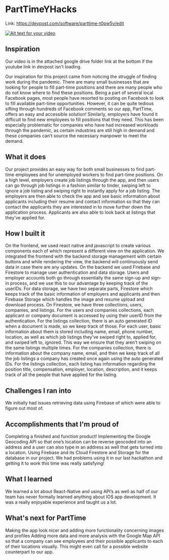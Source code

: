 # PartTimeYHacks
Link: https://devpost.com/software/parttime-t0pw5v/edit

[![Alt text for your video](doc/screenshot_youtube.PNG)](https://youtu.be/RDVIr2OVIcM "YHacks PartTime!")

## Inspiration
Our video is in the attached google drive folder link at the bottom if the youtube link in devpost isn't loading.

Our inspiration for this project came from noticing the struggle of finding work during the pandemic. There are many small businesses that are looking for people to fill part-time positions and there are many people who do not know where to find these positions. Being a part of several local Facebook pages, most people have resorted to posting on Facebook to look to fill available part-time opportunities. However, it can be quite tedious sifting through hundreds of Facebook comments so our app, PartTime, offers an easy and accessible solution! Similarly, employers have found it difficult to find new employees to fill positions that they need.  This has been especially problematic for companies who have had increased workloads through the pandemic, as certain industries are still high in demand and these companies can’t source the necessary manpower to meet the demand.

## What it does
Our project provides an easy way for both small businesses to find part-time employees and for unemployed workers to find part-time positions. On a high level, employers create job listings through the app, and then users can go through job listings in a fashion similar to tinder, swiping left to ignore a job listing and swiping right to instantly apply for a job listing. The employers are then able to check the app and see basic information about applicants including their resume and contact information so that they can contact the applicants they are interested in to move further down the application process. Applicants are also able to look back at listings that they’ve applied for. 


## How I built it
On the frontend, we used react  native and javascript to create various components each of which represent a different view on the application. We integrated the frontend with the backend storage management with certain buttons and while rendering the view, the backend will continuously send data in case there are any updates.
On the backend we used Firebase and Firestore to manage user authentication and data storage. Users and employer accounts both go through essentially the same sign-up and sign-in process, and we use this to our advantage by keeping track of the userIDs. For data storage, we have two separate parts, Firestore which keeps track of the basic information of employers and applicants and then Firebase Storage which handles the image and resume upload and download process. On Firestore, we have three collections, users, companies, and listings. For the users and companies collections, each applicant or company document is accessed by using their userID from the authentication. For the listings collection, there is an auto generated ID when a document is made, so we keep track of those.  For each user, basic information about them is stored including name, email, phone number, location, as well as which job listings they’ve swiped right to, applied for, and swiped left to, ignored. This way we ensure that they aren’t swiping on the same listings multiple times. For the companies collection, there is information about the company name, email, and then we keep track of all the job listings a company has created once again using the auto generated IDs. For the listings collection, each listing has information regarding the position title, compensation, employer, location, description, and it keeps track of all the people that have applied for the listing. 

## Challenges I ran into
We initially had issues retrieving data using Firebase of which were able to figure out most of.

## Accomplishments that I'm proud of
Completing a finished and function product!
Implementing the Google Geocoding API so that one’s location can be reverse geocoded into an address and a user can also type in an address as well that gets turned into a location.
Using Firebase and its Cloud Firestore and Storage for the database in our project. We had problems using it in our last hackathon and getting it to work this time was really satisfying!

## What I learned
We learned a lot about React-Native and using API’s as well as half of our team has never formally learned anything about IOS app development. It was a really enjoyable experience and taught us a lot.

## What's next for PartTime
Making the app look nicer and adding more functionality concerning images and profiles
Adding more data and more analysis with the Google Map API so that a company can see employees and their possible applicants to each of their locations visually. This might even call for a possible website counterpart to our app.
